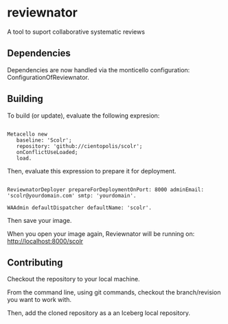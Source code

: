 # reviewnator

A tool to suport collaborative systematic reviews

## Dependencies

Dependencies are now handled via the monticello configuration: ConfigurationOfReviewnator. 

## Building

To build (or update), evaluate the following expresion:

```Smalltalk

Metacello new
   baseline: 'Scolr';
   repository: 'github://cientopolis/scolr';
   onConflictUseLoaded;
   load.
```

Then, evaluate this expression to prepare it for deployment.

```Smalltalk

ReviewnatorDeployer prepareForDeploymentOnPort: 8000 adminEmail: 'scolr@yourdomain.com' smtp: 'yourdomain'.

WAAdmin defaultDispatcher defaultName: 'scolr'.
```

Then save your image.

When you open your image again, Reviewnator will be running on:
 <http://localhost:8000/scolr>

## Contributing

Checkout the repository to your local machine.

From the command line, using git commands, checkout the branch/revision you want to work with.

Then, add the cloned repository as a an Iceberg local repository.
